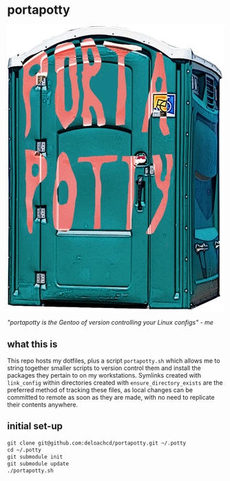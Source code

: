 # portapotty
![portapotty-logo](https://github.com/deloachcd/img/blob/master/portapotty-logo.png?raw=true)

*"portapotty is the Gentoo of version controlling your Linux configs" - me*

## what this is
This repo hosts my dotfiles, plus a script `portapotty.sh` which allows me
to string together smaller scripts to version control them and install
the packages they pertain to on my workstations. Symlinks created with
`link_config` within directories created with `ensure_directory_exists` are
the preferred method of tracking these files, as local changes can be
committed to remote as soon as they are made, with no need to replicate
their contents anywhere.

## initial set-up
```
git clone git@github.com:deloachcd/portapotty.git ~/.potty
cd ~/.potty
git submodule init
git submodule update
./portapotty.sh
```
